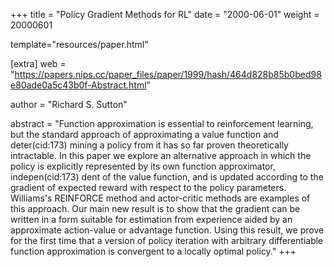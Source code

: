 +++
title = "Policy Gradient Methods for RL"
date = "2000-06-01"
weight = 20000601

template="resources/paper.html"

[extra]
web = "https://papers.nips.cc/paper_files/paper/1999/hash/464d828b85b0bed98e80ade0a5c43b0f-Abstract.html"

author = "Richard S. Sutton"

abstract = "Function approximation is essential to reinforcement learning, but the standard approach of approximating a value function and deter(cid:173) mining a policy from it has so far proven theoretically intractable. In this paper we explore an alternative approach in which the policy is explicitly represented by its own function approximator, indepen(cid:173) dent of the value function, and is updated according to the gradient of expected reward with respect to the policy parameters. Williams's REINFORCE method and actor-critic methods are examples of this approach. Our main new result is to show that the gradient can be written in a form suitable for estimation from experience aided by an approximate action-value or advantage function. Using this result, we prove for the first time that a version of policy iteration with arbitrary differentiable function approximation is convergent to a locally optimal policy."
+++